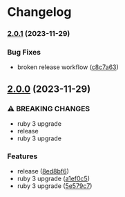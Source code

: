 # Changelog

### [2.0.1](https://www.github.com/at-point/mote_sms/compare/v2.0.0...v2.0.1) (2023-11-29)


### Bug Fixes

* broken release workflow ([c8c7a63](https://www.github.com/at-point/mote_sms/commit/c8c7a637326d1008e73e53670919d7c74e93bbaa))

## [2.0.0](https://www.github.com/at-point/mote_sms/compare/v1.5.0...v2.0.0) (2023-11-29)


### ⚠ BREAKING CHANGES

* ruby 3 upgrade
* release
* ruby 3 upgrade

### Features

* release ([8ed8bf6](https://www.github.com/at-point/mote_sms/commit/8ed8bf6592ef0c5947a307c386a7507c2634211e))
* ruby 3 upgrade ([a1ef0c5](https://www.github.com/at-point/mote_sms/commit/a1ef0c532aaa6509f83627e74df89fd21fcfb0bb))
* ruby 3 upgrade ([5e579c7](https://www.github.com/at-point/mote_sms/commit/5e579c7850d959b1bb8d7ee79a91df4513387581))
